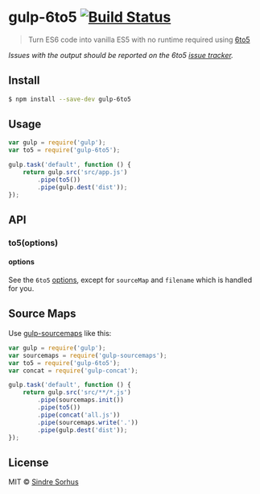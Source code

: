 # gulp-6to5 [![Build Status](https://travis-ci.org/6to5/gulp-6to5.svg?branch=master)](https://travis-ci.org/6to5/gulp-6to5)

> Turn ES6 code into vanilla ES5 with no runtime required using [6to5](https://github.com/sebmck/6to5)

*Issues with the output should be reported on the 6to5 [issue tracker](https://github.com/sebmck/6to5/issues).*


## Install

```sh
$ npm install --save-dev gulp-6to5
```


## Usage

```js
var gulp = require('gulp');
var to5 = require('gulp-6to5');

gulp.task('default', function () {
	return gulp.src('src/app.js')
		.pipe(to5())
		.pipe(gulp.dest('dist'));
});
```


## API

### to5(options)

#### options

See the `6to5` [options](https://6to5.org/docs/usage/options/#options), except for `sourceMap` and `filename` which is handled for you.


## Source Maps

Use [gulp-sourcemaps](https://github.com/floridoo/gulp-sourcemaps) like this:

```js
var gulp = require('gulp');
var sourcemaps = require('gulp-sourcemaps');
var to5 = require('gulp-6to5');
var concat = require('gulp-concat');

gulp.task('default', function () {
	return gulp.src('src/**/*.js')
		.pipe(sourcemaps.init())
		.pipe(to5())
		.pipe(concat('all.js'))
		.pipe(sourcemaps.write('.'))
		.pipe(gulp.dest('dist'));
});
```


## License

MIT © [Sindre Sorhus](http://sindresorhus.com)
